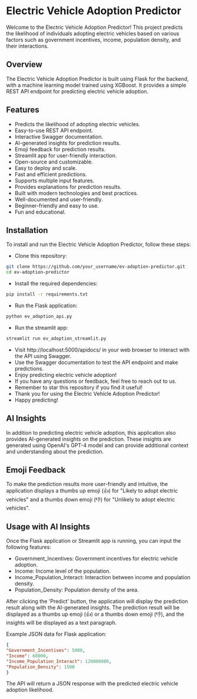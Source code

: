 # Electric Vehicle Adoption Predictor

Welcome to the Electric Vehicle Adoption Predictor! This project predicts the likelihood of individuals adopting electric vehicles based on various factors such as government incentives, income, population density, and their interactions.

## Overview

The Electric Vehicle Adoption Predictor is built using Flask for the backend, with a machine learning model trained using XGBoost. It provides a simple REST API endpoint for predicting electric vehicle adoption.

## Features

- Predicts the likelihood of adopting electric vehicles.
- Easy-to-use REST API endpoint.
- Interactive Swagger documentation.
- AI-generated insights for prediction results.
- Emoji feedback for prediction results.
- Streamlit app for user-friendly interaction.
- Open-source and customizable.
- Easy to deploy and scale.
- Fast and efficient predictions.
- Supports multiple input features.
- Provides explanations for prediction results.
- Built with modern technologies and best practices.
- Well-documented and user-friendly.
- Beginner-friendly and easy to use.
- Fun and educational.

## Installation

To install and run the Electric Vehicle Adoption Predictor, follow these steps:

- Clone this repository:

```bash
git clone https://github.com/your_username/ev-adoption-predictor.git
cd ev-adoption-predictor
```

- Install the required dependencies:

```bash
pip install -r requirements.txt
```

- Run the Flask application:

```bash
python ev_adoption_api.py
```

- Run the streamlit app:

```bash
streamlit run ev_adoption_streamlit.py
```

- Visit http://localhost:5000/apidocs/ in your web browser to interact with the API using Swagger.
- Use the Swagger documentation to test the API endpoint and make predictions.
- Enjoy predicting electric vehicle adoption!
- If you have any questions or feedback, feel free to reach out to us.
- Remember to star this repository if you find it useful!
- Thank you for using the Electric Vehicle Adoption Predictor!
-  Happy predicting!

## AI Insights

In addition to predicting electric vehicle adoption, this application also provides AI-generated insights on the prediction. These insights are generated using OpenAI's GPT-4 model and can provide additional context and understanding about the prediction.

## Emoji Feedback

To make the prediction results more user-friendly and intuitive, the application displays a thumbs up emoji (👍) for "Likely to adopt electric vehicles" and a thumbs down emoji (👎) for "Unlikely to adopt electric vehicles".

## Usage with AI Insights

Once the Flask application or Streamlit app is running, you can input the following features:

- Government_Incentives: Government incentives for electric vehicle adoption.
- Income: Income level of the population.
- Income_Population_Interact: Interaction between income and population density.
- Population_Density: Population density of the area.

After clicking the 'Predict' button, the application will display the prediction result along with the AI-generated insights. The prediction result will be displayed as a thumbs up emoji (👍) or a thumbs down emoji (👎), and the insights will be displayed as a text paragraph.

Example JSON data for Flask application:

```json
{
"Government_Incentives": 5000,
"Income": 60000,
"Income_Population_Interact": 120000000,
"Population_Density": 1500
}
```
The API will return a JSON response with the predicted electric vehicle adoption likelihood.